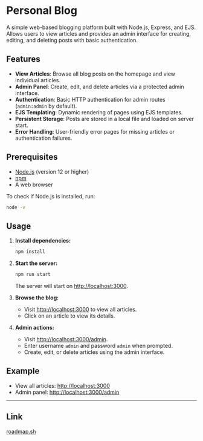 # Personal Blog

A simple web-based blogging platform built with Node.js, Express, and EJS. Allows users to view articles and provides an admin interface for creating, editing, and deleting posts with basic authentication.

## Features

- **View Articles**: Browse all blog posts on the homepage and view individual articles.
- **Admin Panel**: Create, edit, and delete articles via a protected admin interface.
- **Authentication**: Basic HTTP authentication for admin routes (`admin:admin` by default).
- **EJS Templating**: Dynamic rendering of pages using EJS templates.
- **Persistent Storage**: Posts are stored in a local file and loaded on server start.
- **Error Handling**: User-friendly error pages for missing articles or authentication failures.

## Prerequisites

- [Node.js](https://nodejs.org/) (version 12 or higher)
- [npm](https://www.npmjs.com/)
- A web browser

To check if Node.js is installed, run:

```sh
node -v
```

## Usage

1. **Install dependencies:**

   ```sh
   npm install
   ```

2. **Start the server:**

   ```sh
   npm run start
   ```

   The server will start on [http://localhost:3000](http://localhost:3000).

3. **Browse the blog:**

   - Visit [http://localhost:3000](http://localhost:3000) to view all articles.
   - Click on an article to view its details.

4. **Admin actions:**

   - Visit [http://localhost:3000/admin](http://localhost:3000/admin).
   - Enter username `admin` and password `admin` when prompted.
   - Create, edit, or delete articles using the admin interface.

## Example

- View all articles: [http://localhost:3000](http://localhost:3000)
- Admin panel: [http://localhost:3000/admin](http://localhost:3000/admin)

---

## Link

[roadmap.sh](https://roadmap.sh/projects/personal-blog)
